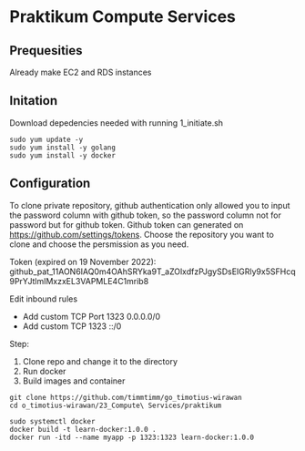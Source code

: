 # Praktikum Compute Services

## Prequesities

Already make EC2 and RDS instances

## Initation

Download depedencies needed with running 1_initiate.sh

```
sudo yum update -y
sudo yum install -y golang
sudo yum install -y docker
```

## Configuration

To clone private repository, github authentication only allowed you to input the password column with github token, so the password column not for password but for github token. Github token can generated on https://github.com/settings/tokens. Choose the repository you want to clone and choose the persmission as you need.

Token (expired on 19 November 2022):
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

Edit inbound rules
- Add custom TCP Port 1323 0.0.0.0/0
- Add custom TCP 1323 ::/0

Step:
1. Clone repo and change it to the directory
2. Run docker
3. Build images and container

```
git clone https://github.com/timmtimm/go_timotius-wirawan
cd o_timotius-wirawan/23_Compute\ Services/praktikum

sudo systemctl docker
docker build -t learn-docker:1.0.0 .
docker run -itd --name myapp -p 1323:1323 learn-docker:1.0.0
```
